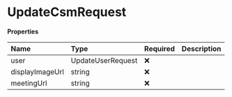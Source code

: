 # UpdateCsmRequest

**Properties**

| Name            | Type              | Required | Description |
| :-------------- | :---------------- | :------- | :---------- |
| user            | UpdateUserRequest | ❌       |             |
| displayImageUrl | string            | ❌       |             |
| meetingUrl      | string            | ❌       |             |

<!-- This file was generated by liblab | https://liblab.com/ -->
